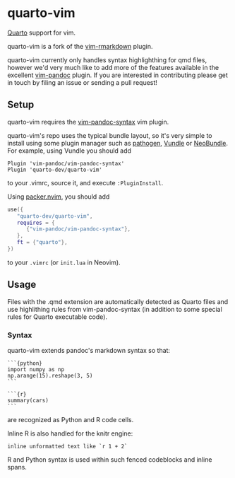 quarto-vim
=============

[Quarto](https://quarto.org) support for vim.

quarto-vim is a fork of the [vim-rmarkdown](https://github.com/vim-pandoc/vim-rmarkdown) plugin.

quarto-vim currently only handles syntax highlighthing for qmd
files, however we'd very much like to add more of the features
available in the excellent [vim-pandoc](https://githhub.com/vim-pandoc/viv-pandoc)
plugin. If you are interested in contributing please get in
touch by filing an issue or sending a pull request!

## Setup

quarto-vim requires the [vim-pandoc-syntax](https://github.com/vim-pandoc/vim-pandoc-syntax) vim plugin. 


quarto-vim's repo uses the typical bundle layout, so it's very simple to
install using some plugin manager such as [pathogen](https://github.com/tpope/vim-pathogen), [Vundle](https://github.com/VundleVim/Vundle.vim) or [NeoBundle](https://github.com/Shougo/neobundle.vim). For
example, using Vundle you should add

```viml
Plugin 'vim-pandoc/vim-pandoc-syntax'
Plugin 'quarto-dev/quarto-vim'
```

to your .vimrc, source it, and execute `:PluginInstall`.

Using [packer.nvim](https://github.com/wbthomason/packer.nvim), you should add

```lua
use({
   "quarto-dev/quarto-vim",
   requires = {
      {"vim-pandoc/vim-pandoc-syntax"},
   },
   ft = {"quarto"},
})
``` 
to your `.vimrc` (or `init.lua` in Neovim).

## Usage

Files with the .qmd extension are automatically detected as Quarto files and use highlithing rules from vim-pandoc-syntax (in addition to some special rules for Quarto executable code).

### Syntax

quarto-vim extends pandoc's markdown syntax so that:

    ```{python}
    import numpy as np
    np.arange(15).reshape(3, 5)
    ```

    ```{r}
    summary(cars)
    ```
are recognized as Python and R code cells.

Inline R is also handled for the knitr engine:

    inline unformatted text like `r 1 + 2` 

R and Python syntax is used within such fenced codeblocks and inline spans.
